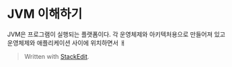 # JVM 이해하기

JVM은 프로그램이 실행되는 플랫폼이다. 
각 운영체제와 아키텍처용으로 만들어져 있고 운영체제와 애플리케이션 사이에 위치하면서 ㅐ


> Written with [StackEdit](https://stackedit.io/).
<!--stackedit_data:
eyJoaXN0b3J5IjpbMzgzNjA4NTA2XX0=
-->